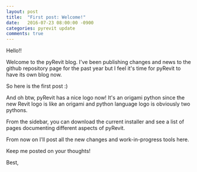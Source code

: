 ```yaml
---
layout: post
title:  "First post: Welcome!"
date:   2016-07-23 08:00:00 -0900
categories: pyrevit update
comments: true
---
```



Hello!!

Welcome to the pyRevit blog. I've been publishing changes and news to the github repository page for the past year but I feel it's time for pyRevit to have its own blog now.

So here is the first post :)

And oh btw, pyRevit has a nice logo now! It's an origami python since the new Revit logo is like an origami and python language logo is obviously two pythons.

From the sidebar, you can download the current installer and see a list of pages documenting different aspects of pyRevit.

From now on I'll post all the new changes and work-in-progress tools here.

Keep me posted on your thoughts!

Best,